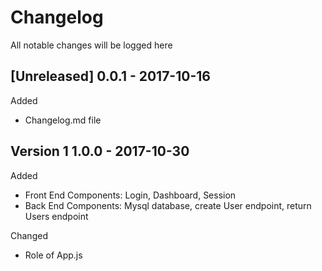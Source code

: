 # Changelog
All notable changes will be logged here

## [Unreleased] 0.0.1 - 2017-10-16
 Added  
 - Changelog.md file  

 ## Version 1 1.0.0 - 2017-10-30
 Added  
  - Front End Components: Login, Dashboard, Session
  - Back End Components: Mysql database, create User endpoint, return Users endpoint

 Changed  
  - Role of App.js
